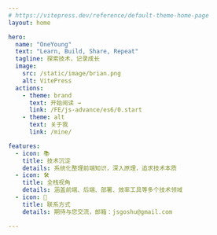 ```yaml
---
# https://vitepress.dev/reference/default-theme-home-page
layout: home

hero:
  name: "OneYoung"
  text: "Learn, Build, Share, Repeat"
  tagline: 探索技术，记录成长
  image:
    src: /static/image/brian.png
    alt: VitePress
  actions:
    - theme: brand
      text: 开始阅读 →
      link: /FE/js-advance/es6/0.start
    - theme: alt
      text: 关于我
      link: /mine/

features:
  - icon: 📚
    title: 技术沉淀
    details: 系统化整理前端知识，深入原理，追求技术本质
  - icon: 🛠️
    title: 全栈视角
    details: 涵盖前端、后端、部署、效率工具等多个技术领域
  - icon: 📧
    title: 联系方式
    details: 期待与您交流，邮箱：jsgoshu@gmail.com

---
```


<HomeUnderline />
